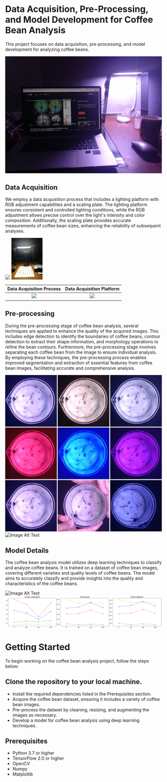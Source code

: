 # Data Acquisition, Pre-Processing, and Model Development for Coffee Bean Analysis
This project focuses on data acquisition, pre-processing, and model development for analyzing coffee beans.

![Image Alt Text](https://github.com/mmasdar/Indonesia-Coffee-Bean/blob/main/Design%20Dataset%20Acquisition%20Platform%202.jpg)

## Data Acquisition
We employ a data acquisition process that includes a lighting platform with RGB adjustment capabilities and a scaling plate. The lighting platform ensures consistent and controlled lighting conditions, while the RGB adjustment allows precise control over the light's intensity and color composition. Additionally, the scaling plate provides accurate measurements of coffee bean sizes, enhancing the reliability of subsequent analyses.

<p float="left">
  <img src="/Design%20Dataset%20Acquisition%20Platform.jpg" width="100" />
  <img src="/Dataset%20Acquisition%20Process.jpg" width="100" /> 
</p>

Data Acquisition Process            |  Data Acquisition Platform
:-------------------------:|:-------------------------:
![]([https://...Dark.png](https://github.com/mmasdar/Indonesia-Coffee-Bean/blob/main/Dataset%20Acquisition%20Process.jpg))  |  ![]([https://...Ocean.png](https://github.com/mmasdar/Indonesia-Coffee-Bean/blob/main/Design%20Dataset%20Acquisition%20Platform.jpg))



## Pre-processing
During the pre-processing stage of coffee bean analysis, several techniques are applied to enhance the quality of the acquired images. This includes edge detection to identify the boundaries of coffee beans, contour detection to extract their shape information, and morphology operations to refine the bean contours. Furthermore, the pre-processing stage involves separating each coffee bean from the image to ensure individual analysis. By employing these techniques, the pre-processing process enables improved segmentation and extraction of essential features from coffee bean images, facilitating accurate and comprehensive analysis.

![Image Alt Text](https://github.com/mmasdar/Indonesia-Coffee-Bean/blob/main/Lightning%20Effect%20for%20Acquisition.jpg)
![Image Alt Text](https://github.com/mmasdar/Indonesia-Coffee-Bean/blob/main/Edges5-100.jpg)

## Model Details
The coffee bean analysis model utilizes deep learning techniques to classify and analyze coffee beans. It is trained on a dataset of coffee bean images, covering different varieties and quality levels of coffee beans. The model aims to accurately classify and provide insights into the quality and characteristics of the coffee beans.

![Image Alt Text](https://github.com/mmasdar/Indonesia-Coffee-Bean/blob/main/FlowChart%20kopinet.jpg)
![Image Alt Text](https://github.com/mmasdar/Indonesia-Coffee-Bean/blob/main/kontras%20-%20asm%20-%20energi%20-%201.png)

# Getting Started
To begin working on the coffee bean analysis project, follow the steps below:

## Clone the repository to your local machine.
- Install the required dependencies listed in the Prerequisites section.
- Acquire the coffee bean dataset, ensuring it includes a variety of coffee bean images.
- Pre-process the dataset by cleaning, resizing, and augmenting the images as necessary.
- Develop a model for coffee bean analysis using deep learning techniques.

## Prerequisites 
- Python 3.7 or higher 
- TensorFlow 2.0 or higher 
- OpenCV
- Numpy
- Matplotlib

